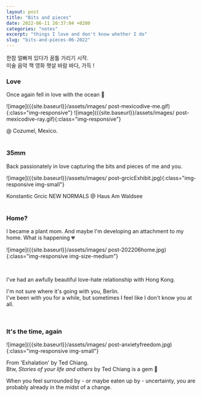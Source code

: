 ```yaml
---
layout: post
title: "Bits and pieces"
date: 2022-06-11 20:37:04 +0200
categories: "notes"
excerpt: "things I love and don't know whether I do"
slug: "bits-and-pieces-06-2022"
---
```


한참 얼빠져 있다가 꿈틀 거리기 시작. <br>
미술 음악 책 영화 햇살 바람 바다, 가득 !

### Love
Once again fell in love with the ocean 💙

![image]({{site.baseurl}}/assets/images/
post-mexicodive-me.gif){:class="img-responsive"}
![image]({{site.baseurl}}/assets/images/
post-mexicodive-ray.gif){:class="img-responsive"}
<figcaption>@ Cozumel, Mexico.</figcaption>

<br>

### 35mm 
Back passionately in love capturing the bits and pieces of me and you.

![image]({{site.baseurl}}/assets/images/
post-grcicExhibit.jpg){:class="img-responsive img-small"}
<figcaption>Konstantic Grcic NEW NORMALS @ Haus Am Waldsee</figcaption>

<br>

### Home?
I became a plant mom. And maybe I'm developing an attachment to my home. What is happening 💔

![image]({{site.baseurl}}/assets/images/
post-202206home.jpg){:class="img-responsive img-size-medium"}

<br>

I've had an awfully beautiful love-hate relationship with Hong Kong.

I'm not sure where it's going with you, Berlin. <br> I've been with you for a while, but sometimes I feel like I don't know you at all.  

<br>

### It's the time, again
![image]({{site.baseurl}}/assets/images/
post-anxietyfreedom.jpg){:class="img-responsive img-small"}
<figcaption>From 'Exhalation' by Ted Chiang. <br> Btw, <i>Stories of your life and others</i> by Ted Chiang is a gem 💎 </figcaption>

When you feel surrounded by - or maybe eaten up by - uncertainty, you are probably already in the midst of a change.